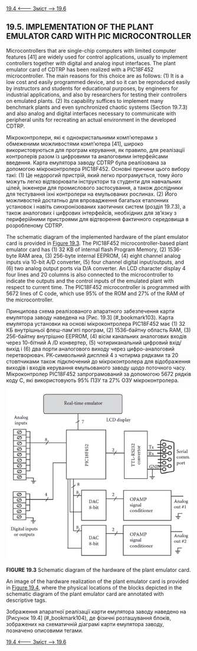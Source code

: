 [19.4 <--- ](19_4.md) [   Зміст   ](README.md) [--> 19.6](19_6.md)

## 19.5. IMPLEMENTATION OF THE PLANT EMULATOR CARD WITH PIC MICROCONTROLLER

Microcontrollers that are single-chip computers with limited computer features [41] are widely used for control applications, usually to implement controllers together with digital and analog input interfaces. The plant emulator card of CDTRP has been realized with a PIC18F452 microcontroller. The main reasons for this choice are as follows: (1) It is a low cost and easily programmed device, and so it can be reproduced easily by instructors and students for educational purposes, by engineers for industrial applications, and also by researchers for testing their controllers on emulated plants. (2) Its capability suffices to implement many benchmark plants and even synchronized chaotic systems (Section 19.7.3) and also analog and digital interfaces necessary to communicate with peripheral units for recreating an actual environment in the developed CDTRP.

Мікроконтролери, які є однокристальними комп’ютерами з обмеженими можливостями комп’ютера [41], широко використовуються для програм керування, як правило, для реалізації контролерів разом із цифровими та аналоговими інтерфейсами введення. Карта емулятора заводу CDTRP була реалізована за допомогою мікроконтролера PIC18F452. Основні причини цього вибору такі: (1) Це недорогий пристрій, який легко програмується, тому його можуть легко відтворювати інструктори та студенти для навчальних цілей, інженери для промислового застосування, а також дослідники для тестування їхні контролери на емульованих рослинах. (2) Його можливостей достатньо для впровадження багатьох еталонних установок і навіть синхронізованих хаотичних систем (розділ 19.7.3), а також аналогових і цифрових інтерфейсів, необхідних для зв’язку з периферійними пристроями для відтворення фактичного середовища в розробленому CDTRP.

The schematic diagram of the implemented hardware of the plant emulator card is provided in [Figure 19.3](#_bookmark103). The PIC18F452 microcontroller-based plant emulator card has (1) 32 KB of internal flash Program Memory, (2) 1536-byte RAM area, (3) 256-byte internal EEPROM, (4) eight channel analog inputs via 10-bit A/D converter, (5) four channel digital input/outputs, and (6) two analog output ports via D/A converter. An LCD character display 4 four lines and 20 columns is also connected to the microcontroller to indicate the outputs and the control inputs of the emulated plant with respect to current time. The PIC18F452 microcontroller is programmed with 5672 lines of C code, which use 95% of the ROM and 27% of the RAM of the microcontroller.

Принципова схема реалізованого апаратного забезпечення карти емулятора заводу наведена на [Рис. 19.3] (#_bookmark103). Карта емулятора установки на основі мікроконтролера PIC18F452 має (1) 32 КБ внутрішньої флеш-пам'яті програм, (2) 1536-байтну область RAM, (3) 256-байтну внутрішню EEPROM, (4) вісім канальних аналогових входів через 10-бітний A /D конвертер, (5) чотириканальний цифровий вхід/вихід і (6) два порти аналогового виходу через цифро-аналоговий перетворювач. РК-символьний дисплей 4 з чотирма рядками та 20 стовпчиками також підключений до мікроконтролера для відображення виходів і входів керування емульованого заводу щодо поточного часу. Мікроконтролер PIC18F452 запрограмований за допомогою 5672 рядків коду C, які використовують 95% ПЗУ та 27% ОЗУ мікроконтролера.

![image-20220822235840837](media/image-20220822235840837.png)

**FIGURE 19.3** Schematic diagram of the hardware of the plant emulator card.

An image of the hardware realization of the plant emulator card is provided in [Figure 19.4](#_bookmark104), where the physical locations of the blocks depicted in the schematic diagram of the plant emulator card are annotated with descriptive tags.

Зображення апаратної реалізації карти емулятора заводу наведено на [Рисунок 19.4] (#_bookmark104), де фізичні розташування блоків, зображених на схематичній діаграмі карти емулятора заводу, позначено описовими тегами.

[19.4 <--- ](19_4.md) [   Зміст   ](README.md) [--> 19.6](19_6.md)